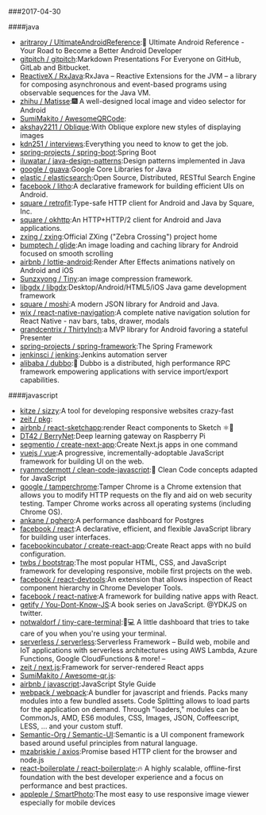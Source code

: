 ###2017-04-30 

####java
* [aritraroy / UltimateAndroidReference](https://github.com/aritraroy/UltimateAndroidReference):🚀 Ultimate Android Reference - Your Road to Become a Better Android Developer
* [gitpitch / gitpitch](https://github.com/gitpitch/gitpitch):Markdown Presentations For Everyone on GitHub, GitLab and Bitbucket.
* [ReactiveX / RxJava](https://github.com/ReactiveX/RxJava):RxJava – Reactive Extensions for the JVM – a library for composing asynchronous and event-based programs using observable sequences for the Java VM.
* [zhihu / Matisse](https://github.com/zhihu/Matisse):🎆 A well-designed local image and video selector for Android
* [SumiMakito / AwesomeQRCode](https://github.com/SumiMakito/AwesomeQRCode):
* [akshay2211 / Oblique](https://github.com/akshay2211/Oblique):With Oblique explore new styles of displaying images
* [kdn251 / interviews](https://github.com/kdn251/interviews):Everything you need to know to get the job.
* [spring-projects / spring-boot](https://github.com/spring-projects/spring-boot):Spring Boot
* [iluwatar / java-design-patterns](https://github.com/iluwatar/java-design-patterns):Design patterns implemented in Java
* [google / guava](https://github.com/google/guava):Google Core Libraries for Java
* [elastic / elasticsearch](https://github.com/elastic/elasticsearch):Open Source, Distributed, RESTful Search Engine
* [facebook / litho](https://github.com/facebook/litho):A declarative framework for building efficient UIs on Android.
* [square / retrofit](https://github.com/square/retrofit):Type-safe HTTP client for Android and Java by Square, Inc.
* [square / okhttp](https://github.com/square/okhttp):An HTTP+HTTP/2 client for Android and Java applications.
* [zxing / zxing](https://github.com/zxing/zxing):Official ZXing ("Zebra Crossing") project home
* [bumptech / glide](https://github.com/bumptech/glide):An image loading and caching library for Android focused on smooth scrolling
* [airbnb / lottie-android](https://github.com/airbnb/lottie-android):Render After Effects animations natively on Android and iOS
* [Sunzxyong / Tiny](https://github.com/Sunzxyong/Tiny):an image compression framework.
* [libgdx / libgdx](https://github.com/libgdx/libgdx):Desktop/Android/HTML5/iOS Java game development framework
* [square / moshi](https://github.com/square/moshi):A modern JSON library for Android and Java.
* [wix / react-native-navigation](https://github.com/wix/react-native-navigation):A complete native navigation solution for React Native - nav bars, tabs, drawer, modals
* [grandcentrix / ThirtyInch](https://github.com/grandcentrix/ThirtyInch):a MVP library for Android favoring a stateful Presenter
* [spring-projects / spring-framework](https://github.com/spring-projects/spring-framework):The Spring Framework
* [jenkinsci / jenkins](https://github.com/jenkinsci/jenkins):Jenkins automation server
* [alibaba / dubbo](https://github.com/alibaba/dubbo):📢 Dubbo is a distributed, high performance RPC framework empowering applications with service import/export capabilities.

####javascript
* [kitze / sizzy](https://github.com/kitze/sizzy):A tool for developing responsive websites crazy-fast
* [zeit / pkg](https://github.com/zeit/pkg):
* [airbnb / react-sketchapp](https://github.com/airbnb/react-sketchapp):render React components to Sketch ⚛️💎
* [DT42 / BerryNet](https://github.com/DT42/BerryNet):Deep learning gateway on Raspberry Pi
* [segmentio / create-next-app](https://github.com/segmentio/create-next-app):Create Next.js apps in one command
* [vuejs / vue](https://github.com/vuejs/vue):A progressive, incrementally-adoptable JavaScript framework for building UI on the web.
* [ryanmcdermott / clean-code-javascript](https://github.com/ryanmcdermott/clean-code-javascript):🛁 Clean Code concepts adapted for JavaScript
* [google / tamperchrome](https://github.com/google/tamperchrome):Tamper Chrome is a Chrome extension that allows you to modify HTTP requests on the fly and aid on web security testing. Tamper Chrome works across all operating systems (including Chrome OS).
* [ankane / pghero](https://github.com/ankane/pghero):A performance dashboard for Postgres
* [facebook / react](https://github.com/facebook/react):A declarative, efficient, and flexible JavaScript library for building user interfaces.
* [facebookincubator / create-react-app](https://github.com/facebookincubator/create-react-app):Create React apps with no build configuration.
* [twbs / bootstrap](https://github.com/twbs/bootstrap):The most popular HTML, CSS, and JavaScript framework for developing responsive, mobile first projects on the web.
* [facebook / react-devtools](https://github.com/facebook/react-devtools):An extension that allows inspection of React component hierarchy in Chrome Developer Tools.
* [facebook / react-native](https://github.com/facebook/react-native):A framework for building native apps with React.
* [getify / You-Dont-Know-JS](https://github.com/getify/You-Dont-Know-JS):A book series on JavaScript. @YDKJS on twitter.
* [notwaldorf / tiny-care-terminal](https://github.com/notwaldorf/tiny-care-terminal):💖💻 A little dashboard that tries to take care of you when you're using your terminal.
* [serverless / serverless](https://github.com/serverless/serverless):Serverless Framework – Build web, mobile and IoT applications with serverless architectures using AWS Lambda, Azure Functions, Google CloudFunctions & more! –
* [zeit / next.js](https://github.com/zeit/next.js):Framework for server-rendered React apps
* [SumiMakito / Awesome-qr.js](https://github.com/SumiMakito/Awesome-qr.js):
* [airbnb / javascript](https://github.com/airbnb/javascript):JavaScript Style Guide
* [webpack / webpack](https://github.com/webpack/webpack):A bundler for javascript and friends. Packs many modules into a few bundled assets. Code Splitting allows to load parts for the application on demand. Through "loaders," modules can be CommonJs, AMD, ES6 modules, CSS, Images, JSON, Coffeescript, LESS, ... and your custom stuff.
* [Semantic-Org / Semantic-UI](https://github.com/Semantic-Org/Semantic-UI):Semantic is a UI component framework based around useful principles from natural language.
* [mzabriskie / axios](https://github.com/mzabriskie/axios):Promise based HTTP client for the browser and node.js
* [react-boilerplate / react-boilerplate](https://github.com/react-boilerplate/react-boilerplate):🔥 A highly scalable, offline-first foundation with the best developer experience and a focus on performance and best practices.
* [appleple / SmartPhoto](https://github.com/appleple/SmartPhoto):The most easy to use responsive image viewer especially for mobile devices
